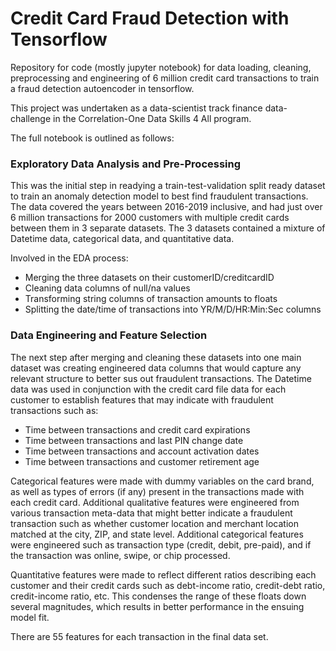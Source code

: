 # Credit Card Fraud Detection with Tensorflow
Repository for code (mostly jupyter notebook) for data loading, cleaning, preprocessing and engineering 
of 6 million credit card transactions to train a fraud detection 
autoencoder in tensorflow.

This project was undertaken as a data-scientist track finance data-challenge in the 
Correlation-One Data Skills 4 All program. 

The full notebook is outlined as follows:

### Exploratory Data Analysis and Pre-Processing

This was the initial step in readying a train-test-validation split ready
dataset to train an anomaly detection model to best find fraudulent transactions.
The data covered the years between 2016-2019 inclusive, and had just over 
6 million transactions for 2000 customers with multiple credit cards between
them in 3 separate datasets. The 3 datasets contained a mixture of Datetime data,
categorical data, and quantitative data.

Involved in the EDA process:
- Merging the three datasets on their customerID/creditcardID
- Cleaning data columns of null/na values
- Transforming string columns of transaction amounts to floats
- Splitting the date/time of transactions into YR/M/D/HR:Min:Sec columns


### Data Engineering and Feature Selection
The next step after merging and cleaning these datasets into one main dataset
was creating engineered data columns that would capture any relevant structure
to better sus out fraudulent transactions. The Datetime data was used in conjunction
with the credit card file data for each customer to establish features that may
indicate with fraudulent transactions such as:
- Time between transactions and credit card expirations
- Time between transactions and last PIN change date
- Time between transactions and account activation dates
- Time between transactions and customer retirement age


Categorical features were made with dummy variables on the
card brand, as well as types of errors (if any) present
in the transactions made with each credit card. Additional
qualitative features were engineered from various transaction
meta-data that might better indicate a fraudulent transaction
such as whether customer location and merchant location matched
at the city, ZIP, and state level. Additional categorical
features were engineered such as transaction type
(credit, debit, pre-paid), and if the transaction was
online, swipe, or chip processed.


Quantitative features were made to reflect different ratios
describing each customer and their credit cards such as
debt-income ratio, credit-debt ratio, credit-income ratio,
etc. This condenses the range of these floats down 
several magnitudes, which results in better performance
in the ensuing model fit.

There are 55 features for each transaction in the final data
set. 